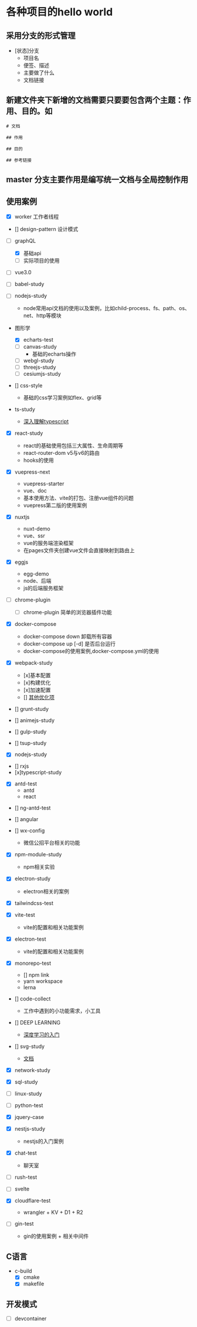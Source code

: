 # 各种项目的hello world

## 采用分支的形式管理

- [状态]分支
  - 项目名
  - 便签、描述
  - 主要做了什么
  - 文档链接

## 新建文件夹下新增的文档需要只要要包含两个主题：作用、目的。如

```
# 文档

## 作用

## 目的

## 参考链接
```

## master 分支主要作用是编写统一文档与全局控制作用

## 使用案例

- [x] worker
  工作者线程

- [] design-pattern
  设计模式

- [ ] graphQL
  - [x] 基础api
  - [ ] 实际项目的使用

- [ ] vue3.0

- [ ] babel-study

- [ ] nodejs-study
  - node常用api文档的使用以及案例，比如child-process、fs、path、os、net、http等模块
- 图形学
  - [x] echarts-test
  - [ ] canvas-study
    - 基础的echarts操作
  - [ ] webgl-study
  - [ ] threejs-study
  - [ ] cesiumjs-study
  
- [] css-style
  - 基础的css学习案例如flex、grid等

- ts-study
  - [深入理解typescript](https://jkchao.github.io/typescript-book-chinese/)

- [x] react-study
  - react的基础使用包括三大属性、生命周期等
  - react-router-dom v5与v6的路由
  - hooks的使用

- [x] vuepress-next
  - vuepress-starter
  - vue、doc
  - 基本使用方法、vite的打包、注册vue组件的问题
  - vuepress第二版的使用案例

- [x] nuxtjs
  - nuxt-demo
  - vue、ssr
  - vue的服务端渲染框架
  - 在pages文件夹创建vue文件会直接映射到路由上

- [x] eggjs
  - egg-demo
  - node、后端
  - js的后端服务框架

- [ ] chrome-plugin
  - [ ] chrome-plugin 简单的浏览器插件功能

- [x] docker-compose
  <!-- - docker-compose build ： 暂时理解为 会触发compose 中的build命令 ， 构建镜像-->
  - docker-compose down 卸载所有容器
  - docker-compose up [-d] 是否后台运行
  - docker-compose的使用案例,docker-compose.yml的使用

- [x] webpack-study
  - [x]基本配置
  - [x]构建优化
  - [x]加速配置
  - [] [其他优化项](https://mubu.com/app/edit/recent/2GNsXmnlXXk)

- [] grunt-study

- [] animejs-study

- [] gulp-study

- [] tsup-study

- [x] nodejs-study

- [] rxjs
- [x]typescript-study

- [x] antd-test
  - antd
  - react

- [] ng-antd-test
- [] angular

- [] wx-config
  - 微信公招平台相关的功能

- [x] npm-module-study
  - npm相关实验

- [x] electron-study
  - electron相关的案例

- [x] tailwindcss-test

- [x] vite-test
  - vite的配置和相关功能案例

- [x] electron-test
  - vite的配置和相关功能案例

- [x] monorepo-test
  - [] npm link
  - yarn workspace
  - lerna

- [] code-collect
  - 工作中遇到的小功能需求，小工具

- [] DEEP LEARNING
  - [深度学习的入门](https://zh.d2l.ai/chapter_preliminaries/probability.html)

- [] svg-study
  - [文档](https://svg-tutorial.com/)

- [x] network-study

- [x] sql-study

- [ ] linux-study

- [ ] python-test

- [x] jquery-case

- [x] nestjs-study
  - nestjs的入门案例

- [x] chat-test
  - 聊天室

- [ ] rush-test

- [ ] svelte

- [x] cloudflare-test
  - wrangler + KV + D1 + R2

- [ ] gin-test
  - gin的使用案例 + 相关中间件

## C语言

- c-build
  - [x] cmake
  - [x] makefile

## 开发模式

- [ ] devcontainer
